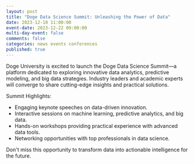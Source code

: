 ```yaml
---
layout: post
title: "Doge Data Science Summit: Unleashing the Power of Data"
date: 2023-12-10 11:00:00
event-date: 2023-12-22 09:00:00
multi-day-event: false
comments: false
categories: news events conferences
published: true
---
```


Doge University is excited to launch the Doge Data Science Summit—a platform dedicated to exploring innovative data analytics, predictive modeling, and big data strategies. Industry leaders and academic experts will converge to share cutting-edge insights and practical solutions.

Summit Highlights:
- Engaging keynote speeches on data-driven innovation.
- Interactive sessions on machine learning, predictive analytics, and big data.
- Hands-on workshops providing practical experience with advanced data tools.
- Networking opportunities with top professionals in data science.

Don't miss this opportunity to transform data into actionable intelligence for the future. 